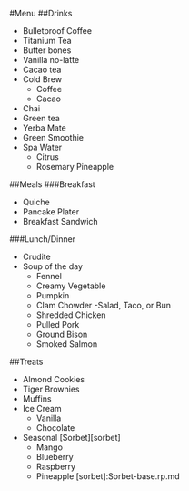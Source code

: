 #Menu
##Drinks
- Bulletproof Coffee
- Titanium Tea
- Butter bones
- Vanilla no-latte
- Cacao tea 
- Cold Brew 
	- Coffee
	- Cacao
- Chai
- Green tea
- Yerba Mate
- Green Smoothie
- Spa Water
	- Citrus
	- Rosemary Pineapple

##Meals
###Breakfast
- Quiche
- Pancake Plater
- Breakfast Sandwich

###Lunch/Dinner
- Crudite
- Soup of the day
	- Fennel
	- Creamy Vegetable
	- Pumpkin 
	- Clam Chowder 
-Salad, Taco, or Bun
	- Shredded Chicken 
	- Pulled Pork
	- Ground Bison 
	- Smoked Salmon

##Treats
- Almond Cookies
- Tiger Brownies
- Muffins
- Ice Cream
	- Vanilla
	- Chocolate
- Seasonal [Sorbet][sorbet]
	- Mango
	- Blueberry
	- Raspberry
	- Pineapple
[sorbet]:Sorbet-base.rp.md
